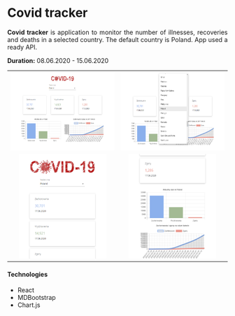 <h1>Covid tracker</h1>

<p align="justify"><strong>Covid tracker</strong> is application to monitor the number of illnesses, recoveries and deaths in a selected country. The default country is Poland. App used a ready API.</p>

<p align="justify"><strong>Duration:</strong> 08.06.2020 - 15.06.2020</p>

| | |
| :---: | :---: |
| <img src="https://raw.githubusercontent.com/Dorota1997/reactJS-covid-tracker/images/appImages/charts1.PNG" alt="#toadd" width="270" height="180"/> | <img src="https://raw.githubusercontent.com/Dorota1997/reactJS-covid-tracker/images/appImages/charts2.PNG" alt="#toadd" width="270" height="180"/> |
| <img src="https://raw.githubusercontent.com/Dorota1997/reactJS-covid-tracker/images/appImages/charts3.PNG" alt="#toadd" width="200" height="240"/> | <img src="https://raw.githubusercontent.com/Dorota1997/reactJS-covid-tracker/images/appImages/charts4.PNG" alt="#toadd" width="200" height="240"/> |

<h4>Technologies</h4>

- React
- MDBootstrap
- Chart.js

